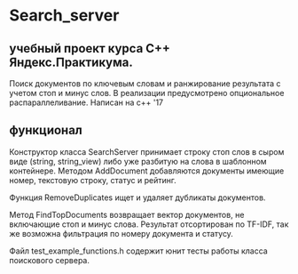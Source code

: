 # Search_server

## учебный проект курса С++ Яндекс.Практикума.
Поиск документов по ключевым словам и ранжирование результата c учетом стоп и минус слов. В реализации предусмотрено опциональное распараллеливание. Написан на с++ '17

## функционал
Конструктор класса SearchServer принимает строку стоп слов в сыром виде (string, string_view) либо уже разбитую на слова в шаблонном контейнере. Методом AddDocument добавляются документы имеющие номер, текстовую строку, статус и рейтинг.

Функция RemoveDuplicates ищет и удаляет дубликаты документов.

Метод FindTopDocuments возвращает вектор документов, не включающие стоп и минус слова. Результат отсортирован по TF-IDF, так же возможна фильтрация по номеру документа и статусу.

Файл test_example_functions.h содержит юнит тесты работы класса поискового сервера.
